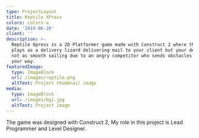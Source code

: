 ```yaml
---
type: ProjectLayout
title: Reptile XPress
colors: colors-a
date: '2019-06-20'
client: ''
description: >-
  Reptile Xpress is a 2D Platformer game made with Construct 2 where the player
  plays as a delivery lizard delivering mail to your client but your delivery is
  not as smooth sailing due to an angry competitor who sends obstacles to get in
  your way.
featuredImage:
  type: ImageBlock
  url: /images/reptile.png
  altText: Project thumbnail image
media:
  type: ImageBlock
  url: /images/bg1.jpg
  altText: Project image
---
```

The game was designed with Construct 2, My role in this project is Lead Programmer and Level Designer.
